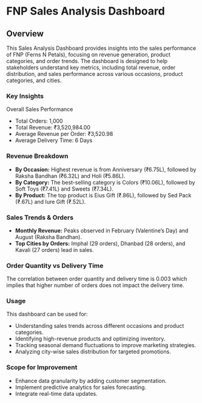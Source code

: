 # FNP Sales Analysis Dashboard
 
## Overview
This Sales Analysis Dashboard provides insights into the sales performance of FNP (Ferns N Petals), focusing on revenue generation, product categories, and order trends. The dashboard is designed to help stakeholders understand key metrics, including total revenue, order distribution, and sales performance across various occasions, product categories, and cities.

### Key Insights
Overall Sales Performance
- Total Orders: 1,000
- Total Revenue: ₹3,520,984.00
- Average Revenue per Order: ₹3,520.98
- Average Delivery Time: 6 Days
### Revenue Breakdown
- **By Occasion:** Highest revenue is from Anniversary (₹6.75L), followed by Raksha Bandhan (₹6.32L) and Holi (₹5.86L).
- **By Category:** The best-selling category is Colors (₹10.06L), followed by Soft Toys (₹7.41L) and Sweets (₹7.34L).
- **By Product:** The top product is Eius Gift (₹.86L), followed by Sed Pack (₹.67L) and Iure Gift (₹.52L).
  
### Sales Trends & Orders
- **Monthly Revenue:** Peaks observed in February (Valentine’s Day) and August (Raksha Bandhan).
- **Top Cities by Orders:** Imphal (29 orders), Dhanbad (28 orders), and Kavali (27 orders) lead in sales.
  
### Order Quantity vs Delivery Time
The correlation between order quantity and delivery time is 0.003 which implies that higher number of orders does not impact the delivery time.

### Usage
This dashboard can be used for:
- Understanding sales trends across different occasions and product categories.
- Identifying high-revenue products and optimizing inventory.
- Tracking seasonal demand fluctuations to improve marketing strategies.
- Analyzing city-wise sales distribution for targeted promotions.

### Scope for Improvement
- Enhance data granularity by adding customer segmentation.
- Implement predictive analytics for sales forecasting.
- Integrate real-time data updates.
